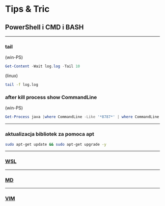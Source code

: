 # Tips & Tric

## PowerShell i CMD i BASH

 ***
### tail
(win-PS)
``` PowerShell
Get-Content -Wait log.log -Tail 10 
```

(linux)
``` BASH
tail -f log.log
``` 

### after kill process show CommandLine
(win-PS)
``` PowerShell
Get-Process java |where CommandLine -Like '*8787*' | where CommandLine -Like '*wild*'| %{Write-Host $_.CommandLine +$_.Id + $_.Name ; $_} | Stop-Process -Confirm
```

***
###  aktualizacja bibliotek za pomoca apt
``` BASH
sudo apt-get update && sudo apt-get upgrade -y
```
***
### [WSL]

***
### [MD]
***
### [VIM]







[WSL]: /wsl/wsl.md
[MD]: /md/md.md
[VIM]: /vim/vim.md